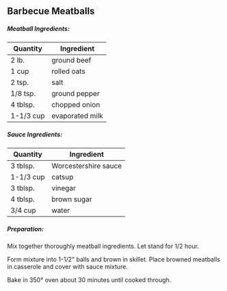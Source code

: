 
## Barbecue Meatballs

##### Meatball Ingredients:
| Quantity  | Ingredient      |
|-----------|-----------------|
| 2 lb.     | ground beef     |
| 1 cup     | rolled oats     |
| 2 tsp.    | salt            |
| 1/8 tsp.  | ground pepper   |
| 4 tblsp.  | chopped onion   |
| 1-1/3 cup | evaporated milk |

##### Sauce Ingredients:
| Quantity  | Ingredient           |
|-----------|----------------------|
| 3 tblsp.  | Worcestershire sauce |
| 1-1/3 cup | catsup               |
| 3 tblsp.  | vinegar              |
| 4 tblsp.  | brown sugar          |
| 3/4 cup   | water                |

##### Preparation:
Mix together thoroughly meatball ingredients.  Let stand for 1/2 hour.

Form mixture into 1-1/2" balls and brown in skillet.  Place browned meatballs
in casserole and cover with sauce mixture.

Bake in 350&deg; oven about 30 minutes until cooked through.

